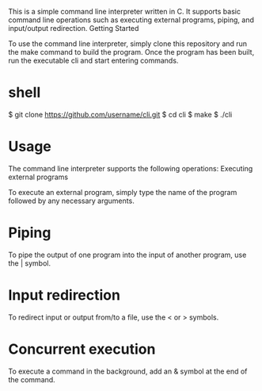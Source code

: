 This is a simple command line interpreter written in C. It supports basic command line operations such as executing external programs, piping, and input/output redirection.
Getting Started

To use the command line interpreter, simply clone this repository and run the make command to build the program. Once the program has been built, run the executable cli and start entering commands.

# shell

$ git clone https://github.com/username/cli.git
$ cd cli
$ make
$ ./cli

# Usage

The command line interpreter supports the following operations:
Executing external programs

To execute an external program, simply type the name of the program followed by any necessary arguments.

# Piping

To pipe the output of one program into the input of another program, use the | symbol. 

# Input redirection

To redirect input or output from/to a file, use the < or > symbols.

# Concurrent execution

To execute a command in the background, add an & symbol at the end of the command.
